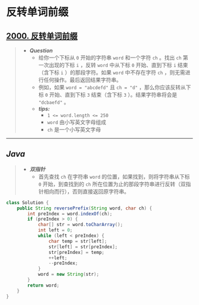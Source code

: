 # 反转单词前缀

## [2000. 反转单词前缀](https://leetcode.cn/problems/reverse-prefix-of-word/)

> - ***Question***
>   - 给你一个下标从 `0` 开始的字符串 `word` 和一个字符 `ch` 。找出 `ch` 第一次出现的下标 `i` ，反转 `word` 中从下标 `0` 开始、直到下标 `i` 结束（含下标 `i` ）的那段字符。如果 `word` 中不存在字符 `ch` ，则无需进行任何操作。最后返回结果字符串。
>   - 例如，如果 `word = "abcdefd"` 且 `ch = "d"` ，那么你应该反转从下标 `0` 开始、直到下标 `3` 结束（含下标 `3` ）。结果字符串将会是 `"dcbaefd"` 。
>   - ***tips:***
>     - `1 <= word.length <= 250`
>     - `word` 由小写英文字母组成
>     - `ch` 是一个小写英文字母

---

## *Java*

> - ***双指针***
>   - 首先查找 `ch` 在字符串 `word` 的位置，如果找到，则将字符串从下标 `0` 开始，到查找到的 `ch` 所在位置为止的那段字符串进行反转（双指针相向而行），否则直接返回原字符串。

```java
class Solution {
    public String reversePrefix(String word, char ch) {
        int preIndex = word.indexOf(ch);
        if (preIndex > 0) {
            char[] str = word.toCharArray();
            int left = 0;
            while (left < preIndex) {
                char temp = str[left];
                str[left] = str[preIndex];
                str[preIndex] = temp;
                ++left;
                --preIndex;
            }
            word = new String(str);
        }
        return word;
    }
}
```
